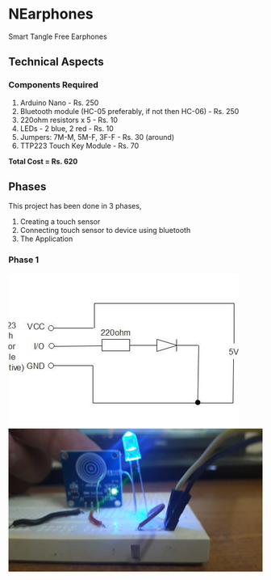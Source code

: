 # NEarphones

Smart Tangle Free Earphones

## Technical Aspects

### Components Required

1. Arduino Nano  -  Rs. 250
2. Bluetooth module (HC-05 preferably, if not then HC-06)  -  Rs. 250
3. 220ohm resistors x 5  -  Rs. 10
4. LEDs - 2 blue, 2 red  -  Rs. 10
5. Jumpers: 7M-M, 5M-F, 3F-F - Rs. 30 (around)
6. TTP223 Touch Key Module  - Rs. 70

**Total Cost = Rs. 620**

## Phases

This project has been done in 3 phases, 

1. Creating a touch sensor
2. Connecting touch sensor to device using bluetooth
3. The Application

### Phase 1

<img src="./img/p1b.jpg">

<img src="./img/phase1.jpg">